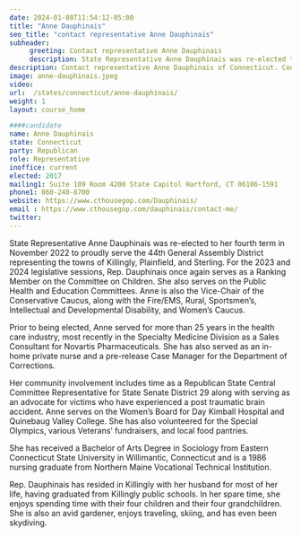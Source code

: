 ```yaml
---
date: 2024-01-08T11:54:12-05:00
title: "Anne Dauphinais"
seo_title: "contact representative Anne Dauphinais"
subheader:
     greeting: Contact representative Anne Dauphinais
     description: State Representative Anne Dauphinais was re-elected to her fourth term in November 2022 to proudly serve the 44th General Assembly District representing the towns of Killingly, Plainfield, and Sterling
description: Contact representative Anne Dauphinais of Connecticut. Contact information for Anne Dauphinais includes email address, phone number, and mailing address.
image: anne-dauphinais.jpeg
video:
url:  /states/connecticut/anne-dauphinais/
weight: 1
layout: course_home

####candidate
name: Anne Dauphinais
state: Connecticut
party: Republican
role: Representative
inoffice: current
elected: 2017
mailing1: Suite 109 Room 4200 State Capitol Hartford, CT 06106-1591
phone1: 860-240-8700
website: https://www.cthousegop.com/Dauphinais/
email : https://www.cthousegop.com/dauphinais/contact-me/
twitter:
---
```


State Representative Anne Dauphinais was re-elected to her fourth term in November 2022 to proudly serve the 44th General Assembly District representing the towns of Killingly, Plainfield, and Sterling. For the 2023 and 2024 legislative sessions, Rep. Dauphinais once again serves as a Ranking Member on the Committee on Children. She also serves on the Public Health and Education Committees. Anne is also the Vice-Chair of the Conservative Caucus, along with the Fire/EMS, Rural, Sportsmen’s, Intellectual and Developmental Disability, and Women’s Caucus.

Prior to being elected, Anne served for more than 25 years in the health care industry, most recently in the Specialty Medicine Division as a Sales Consultant for Novartis Pharmaceuticals. She has also served as an in-home private nurse and a pre-release Case Manager for the Department of Corrections.

Her community involvement includes time as a Republican State Central Committee Representative for State Senate District 29 along with serving as an advocate for victims who have experienced a post traumatic brain accident. Anne serves on the Women’s Board for Day Kimball Hospital and Quinebaug Valley College. She has also volunteered for the Special Olympics, various Veterans’ fundraisers, and local food pantries.

She has received a Bachelor of Arts Degree in Sociology from Eastern Connecticut State University in Willimantic, Connecticut and is a 1986 nursing graduate from Northern Maine Vocational Technical Institution.

Rep. Dauphinais has resided in Killingly with her husband for most of her life, having graduated from Killingly public schools. In her spare time, she enjoys spending time with their four children and their four grandchildren. She is also an avid gardener, enjoys traveling, skiing, and has even been skydiving.
